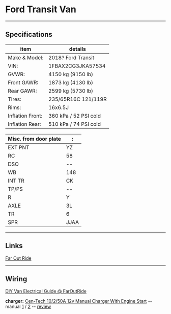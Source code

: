 # Ford Transit Van
---------------------
## Specifications

item            | details
----------------|-------------------
Make & Model:   | 2018? Ford Transit
VIN:            | 1FBAX2CG3JKA57534
GVWR:           | 4150 kg (9150 lb)
Front GAWR:     | 1873 kg (4130 lb)
Rear GAWR:      | 2599 kg (5730 lb)
Tires:          | 235/65R16C 121/119R
Rims:           | 16x6.5J
Inflation Front:| 360 kPa / 52 PSI cold
Inflation Rear: | 510 kPa / 74 PSI cold

Misc. from door plate |:
----------------|------
EXT PNT         | YZ
RC              | 58
DSO             | --
WB              | 148
INT TR          | CK
TP/PS           | --
R               | Y
AXLE            | 3L
TR              | 6
SPR             | JJAA

---------------------

## Links

[Far Out Ride](https://faroutride.com/)

---------------------

## Wiring

[DIY Van Electrical Guide @ FarOutRide](https://faroutride.com/van-build/learn/electrical-system/)

**charger:** [Cen-Tech 10/2/50A 12v Manual Charger With Engine Start](https://www.harborfreight.com/10250a-12v-manual-charger-with-engine-start-60581.html) -- manual [1](https://manuals.harborfreight.com/manuals/60000-60999/60653.pdf) / [2](https://manuals.harborfreight.com/manuals/60000-60999/60581-792363605816.pdf) -- [review](https://youtu.be/09ZDG4Rf1iw)